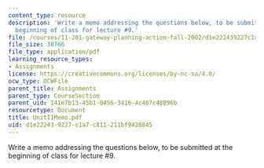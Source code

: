 ```yaml
---
content_type: resource
description: 'Write a memo addressing the questions below, to be submitted at the
  beginning of class for lecture #9.'
file: /courses/11-201-gateway-planning-action-fall-2002/d1e222439227c1a7c811211bf9426845_UnitIIMemo.pdf
file_size: 38766
file_type: application/pdf
learning_resource_types:
- Assignments
license: https://creativecommons.org/licenses/by-nc-sa/4.0/
ocw_type: OCWFile
parent_title: Assignments
parent_type: CourseSection
parent_uid: 141e7b13-45b1-0456-3416-4c467c48896b
resourcetype: Document
title: UnitIIMemo.pdf
uid: d1e22243-9227-c1a7-c811-211bf9426845
---
```

Write a memo addressing the questions below, to be submitted at the beginning of class for lecture #9.